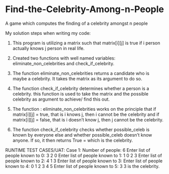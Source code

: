 # Find-the-Celebrity-Among-n-People
A game which computes the finding of a  celebrity amongst n people


My solution steps when writing my code: 

1. This program is utilizing a matrix such that matrix[i][j] is true if i person actually knows j person in real life.
2. Created two functions with well named variables: eliminate_non_celebrities and check_if_celebrity.
3. The function eliminate_non_celebrities returns a candidate who is maybe a celebrity. It takes the matrix as its  argument to do so.

4. The function check_if_celebrity determines whether a person is a celebrity. this function is used to  take the matrix and the possible celebrity as argument to achieve/ find this out.

5. The function : eliminate_non_celebrities works on the principle that if matrix[i][j] = true, that is i knows j, then i cannot be the celebrity and if matrix[i][j] = false, that is i doesn’t know j, then j cannot be the celebrity.

6. The function check_if_celebrity checks whether possible_celeb is known by everyone else and whether possible_celeb doesn’t know anyone. If so, it then returns True = which is the celebrity. 



RUNTIME TEST CASES/UAT: 
Case 1:
Number of people: 6
Enter list of people known to 0: 3 2 0
Enter list of people known to 1: 1 0 2 3
Enter list of people known to 2: 4 1 3
Enter list of people known to 3: 
Enter list of people known to 4: 0 1 2 3 4 5
Enter list of people known to 5: 3
3 is the celebrity.


